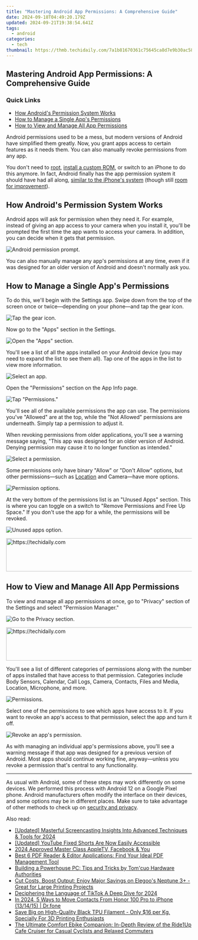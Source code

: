 ```yaml
---
title: "Mastering Android App Permissions: A Comprehensive Guide"
date: 2024-09-18T04:49:20.179Z
updated: 2024-09-21T19:38:54.641Z
tags:
  - android
categories:
  - tech
thumbnail: https://thmb.techidaily.com/7a1b81670361c75645ca8d7e9b30ac5842f69d19f93e0ed73444604354277138.jpg
---
```


## Mastering Android App Permissions: A Comprehensive Guide

### Quick Links

* [How Android's Permission System Works](https://extra-approaches.techidaily.com/opening-and-managing-srt-files-seamlessly-for-2024/)
* [How to Manage a Single App's Permissions](https://on-screen-recording.techidaily.com/updated-best-top-xbox-hdds-your-ultimate-list-for-2024/)
* [How to View and Manage All App Permissions](https://facebook-record-videos.techidaily.com/new-best-mic-matches-for-video-editors-for-2024/)

 Android permissions used to be a mess, but modern versions of Android have simplified them greatly. Now, you grant apps access to certain features as it needs them. You can also manually revoke permissions from any app.

 You don't need to [root](https://facebook-videos.techidaily.com/updated-2024-approved-essential-steps-for-embedding-facebook-streams-online/), [install a custom ROM](https://ios-pokemon-go.techidaily.com/in-2024-top-15-augmented-reality-games-like-pokemon-go-to-play-on-apple-iphone-13-mini-drfone-by-drfone-virtual-ios/), or switch to an iPhone to do this anymore. In fact, Android finally has the app permission system it should have had all along, [similar to the iPhone's system](https://extra-resources.techidaily.com/graphic-animation-basic-knowledge-and-practices/) (though still [room for improvement](https://fix-guide.techidaily.com/how-to-fix-the-soft-bricked-motorola-razr-40-ultra-drfone-by-drfone-fix-android-problems-fix-android-problems/)).

##  How Android's Permission System Works

 Android apps will ask for permission when they need it. For example, instead of giving an app access to your camera when you install it, you'll be prompted the first time the app wants to access your camera. In addition, you can decide when it gets that permission.

![Android permission prompt.](https://static1.howtogeekimages.com/wordpress/wp-content/uploads/2017/06/2022-01-31_16-21-56.png) 

 You can also manually manage any app's permissions at any time, even if it was designed for an older version of Android and doesn't normally ask you.

##  How to Manage a Single App's Permissions

 To do this, we'll begin with the Settings app. Swipe down from the top of the screen once or twice—depending on your phone—and tap the gear icon.

![Tap the gear icon.](https://static1.howtogeekimages.com/wordpress/wp-content/uploads/2017/06/2022-01-31_16-24-08.png) 

 Now go to the "Apps" section in the Settings.

![Open the "Apps" section.](https://static1.howtogeekimages.com/wordpress/wp-content/uploads/2017/06/2022-01-31_16-24-54.png) 

 You'll see a list of all the apps installed on your Android device (you may need to expand the list to see them all). Tap one of the apps in the list to view more information.

![Select an app.](https://static1.howtogeekimages.com/wordpress/wp-content/uploads/2017/06/2022-01-31_16-25-32.png) 

 Open the "Permissions" section on the App Info page.

![Tap "Permissions."](https://static1.howtogeekimages.com/wordpress/wp-content/uploads/2017/06/2022-01-31_16-26-06.png) 

 You'll see all of the available permissions the app can use. The permissions you've "Allowed" are at the top, while the "Not Allowed" permissions are underneath. Simply tap a permission to adjust it.

 When revoking permissions from older applications, you'll see a warning message saying, "This app was designed for an older version of Android. Denying permission may cause it to no longer function as intended."

![Select a permission.](https://static1.howtogeekimages.com/wordpress/wp-content/uploads/2017/06/2022-01-31_16-27-33.png) 

 Some permissions only have binary "Allow" or "Don't Allow" options, but other permissions—such as [Location](https://instagram-video-recordings.techidaily.com/new-stepwise-insta-story-image-integration-techniques-for-maximum-impact-for-2024/) and Camera—have more options.

![Permission options.](https://static1.howtogeekimages.com/wordpress/wp-content/uploads/2017/06/2022-01-31_16-29-25.png) 

 At the very bottom of the permissions list is an "Unused Apps" section. This is where you can toggle on a switch to "Remove Permissions and Free Up Space." If you don't use the app for a while, the permissions will be revoked.

![Unused apps option.](https://static1.howtogeekimages.com/wordpress/wp-content/uploads/2017/06/2022-01-31_16-31-16.png) 

<!-- affiliate ads begin -->
<a href="https://appsumo.8odi.net/c/5597632/2037351/7443" target="_top" id="2037351">
  <img src="//a.impactradius-go.com/display-ad/7443-2037351" border="0" alt="https://techidaily.com" width="728" height="90"/>
</a>
<img height="0" width="0" src="https://appsumo.8odi.net/i/5597632/2037351/7443" style="position:absolute;visibility:hidden;" border="0" />
<!-- affiliate ads end -->

##  How to View and Manage All App Permissions

 To view and manage all app permissions at once, go to "Privacy" section of the Settings and select "Permission Manager."

![Go to the Privacy section.](https://static1.howtogeekimages.com/wordpress/wp-content/uploads/2017/06/2022-01-31_16-34-18.png) 

<!-- affiliate ads begin -->
<a href="https://united.elfm.net/c/5597632/517826/4704" target="_top" id="517826">
  <img src="//a.impactradius-go.com/display-ad/4704-517826" border="0" alt="https://techidaily.com" width="728" height="90"/>
</a>
<img height="0" width="0" src="https://united.elfm.net/i/5597632/517826/4704" style="position:absolute;visibility:hidden;" border="0" />
<!-- affiliate ads end -->

 You'll see a list of different categories of permissions along with the number of apps installed that have access to that permission. Categories include Body Sensors, Calendar, Call Logs, Camera, Contacts, Files and Media, Location, Microphone, and more.

![Permissions.](https://static1.howtogeekimages.com/wordpress/wp-content/uploads/2017/06/2022-01-31_16-41-30.png) 

 Select one of the permissions to see which apps have access to it. If you want to revoke an app's access to that permission, select the app and turn it off.

![Revoke an app's permission.](https://static1.howtogeekimages.com/wordpress/wp-content/uploads/2017/06/2022-01-31_16-46-37.png) 

 As with managing an individual app's permissions above, you'll see a warning message if that app was designed for a previous version of Android. Most apps should continue working fine, anyway—unless you revoke a permission that's central to any functionality.

---

 As usual with Android, some of these steps may work differently on some devices. We performed this process with Android 12 on a Google Pixel phone. Android manufacturers often modify the interface on their devices, and some options may be in different places. Make sure to take advantage of other methods to check up on [security and privacy](https://instagram-video-recordings.techidaily.com/updated-2024-approved-instagrams-essential-quick-tutorial-for-chat/).

<ins class="adsbygoogle"
     style="display:block"
     data-ad-format="autorelaxed"
     data-ad-client="ca-pub-7571918770474297"
     data-ad-slot="1223367746"></ins>

<ins class="adsbygoogle"
     style="display:block"
     data-ad-client="ca-pub-7571918770474297"
     data-ad-slot="8358498916"
     data-ad-format="auto"
     data-full-width-responsive="true"></ins>

<span class="atpl-alsoreadstyle">Also read:</span>
<div><ul>
<li><a href="https://on-screen-recording.techidaily.com/updated-masterful-screencasting-insights-into-advanced-techniques-and-tools-for-2024/"><u>[Updated] Masterful Screencasting Insights Into Advanced Techniques & Tools for 2024</u></a></li>
<li><a href="https://youtube-data.techidaily.com/ed-youtube-fixed-shorts-are-now-easily-accessible/"><u>[Updated] YouTube Fixed Shorts Are Now Easily Accessible</u></a></li>
<li><a href="https://facebook-video-content.techidaily.com/2024-approved-master-class-appletv-facebook-and-you/"><u>2024 Approved Master Class AppleTV, Facebook & You</u></a></li>
<li><a href="https://techtrends.techidaily.com/best-6-pdf-reader-and-editor-applications-find-your-ideal-pdf-management-tool/"><u>Best 6 PDF Reader & Editor Applications: Find Your Ideal PDF Management Tool</u></a></li>
<li><a href="https://hardware-tips.techidaily.com/building-a-powerhouse-pc-tips-and-tricks-by-tomcuo-hardware-authorities/"><u>Building a Powerhouse PC: Tips and Tricks by Tom'cuo Hardware Authorities</u></a></li>
<li><a href="https://hardware-tips.techidaily.com/cut-costs-boost-output-enjoy-major-savings-on-elegoos-neptune-3plus-great-for-large-printing-projects/"><u>Cut Costs, Boost Output: Enjoy Major Savings on Elegoo's Neptune 3+ - Great for Large Printing Projects</u></a></li>
<li><a href="https://tiktok-video-files.techidaily.com/deciphering-the-language-of-tiktok-a-deep-dive-for-2024/"><u>Deciphering the Language of TikTok A Deep Dive for 2024</u></a></li>
<li><a href="https://android-transfer.techidaily.com/in-2024-5-ways-to-move-contacts-from-honor-100-pro-to-iphone-131415-drfone-by-drfone-transfer-from-android-transfer-from-android/"><u>In 2024, 5 Ways to Move Contacts From Honor 100 Pro to iPhone (13/14/15) | Dr.fone</u></a></li>
<li><a href="https://hardware-tips.techidaily.com/1723125169446-save-big-on-high-quality-black-tpu-filament-only-16-per-kg-specially-for-3d-printing-enthusiasts/"><u>Save Big on High-Quality Black TPU Filament - Only $16 per Kg, Specially For 3D Printing Enthusiasts</u></a></li>
<li><a href="https://vp-tips.techidaily.com/the-ultimate-comfort-ebike-companion-in-depth-review-of-the-ride1up-cafe-cruiser-for-casual-cyclists-and-relaxed-commuters/"><u>The Ultimate Comfort Ebike Companion: In-Depth Review of the Ride1Up Cafe Cruiser for Casual Cyclists and Relaxed Commuters</u></a></li>
</ul></div>

